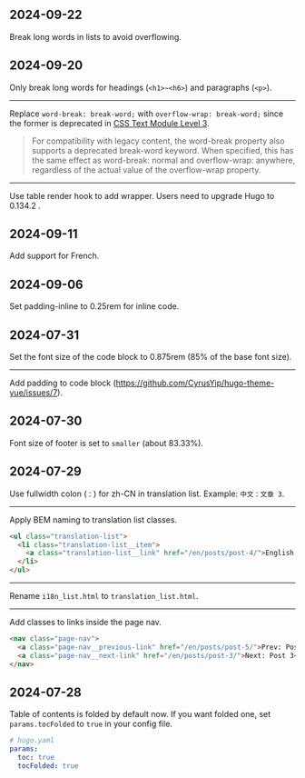 <!-- Timezone: UTC -->

## 2024-09-22

Break long words in lists to avoid overflowing.

## 2024-09-20

Only break long words for headings (`<h1>~<h6>`) and paragraphs (`<p>`).

---

Replace `word-break: break-word;` with `overflow-wrap: break-word;` since the former is deprecated in [CSS Text Module Level 3](https://drafts.csswg.org/css-text-3/#valdef-word-break-break-word).

> For compatibility with legacy content, the word-break property also supports a deprecated break-word keyword. When specified, this has the same effect as word-break: normal and overflow-wrap: anywhere, regardless of the actual value of the overflow-wrap property.

---

Use table render hook to add wrapper. Users need to upgrade Hugo to 0.134.2 .

## 2024-09-11

Add support for French.

## 2024-09-06

Set padding-inline to 0.25rem for inline code.

## 2024-07-31

Set the font size of the code block to 0.875rem (85% of the base font size).

---

Add padding to code block (https://github.com/CyrusYip/hugo-theme-yue/issues/7).

## 2024-07-30

Font size of footer is set to `smaller` (about 83.33%).

## 2024-07-29

Use fullwidth colon (`：`) for zh-CN in translation list. Example: `中文：文章 3`.

---

Apply BEM naming to translation list classes.

```html
<ul class="translation-list">
  <li class="translation-list__item">
    <a class="translation-list__link" href="/en/posts/post-4/">English: Post 4 Markdown Test</a>
  </li>
</ul>
```

---

Rename `i18n_list.html` to `translation_list.html`.

---

Add classes to links inside the page nav.

```html
<nav class="page-nav">
  <a class="page-nav__previous-link" href="/en/posts/post-5/">Prev: Post 5</a>
  <a class="page-nav__next-link" href="/en/posts/post-3/">Next: Post 3</a>
</nav>
```

## 2024-07-28

Table of contents is folded by default now. If you want folded one, set `params.tocFolded` to `true` in your config file.

```yaml
# hugo.yaml
params:
  toc: true
  tocFolded: true
```
